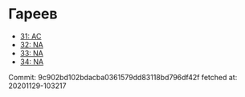 # Гареев
- [31: AC](31.md)
- [32: NA](32.md)
- [33: NA](33.md)
- [34: NA](34.md)

Commit: 9c902bd102bdacba0361579dd83118bd796df42f
 fetched at: 20201129-103217

